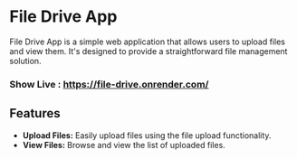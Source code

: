 # File Drive App

File Drive App is a simple web application that allows users to upload files and view them. It's designed to provide a straightforward file management solution.

### Show Live : https://file-drive.onrender.com/


## Features

- **Upload Files:** Easily upload files using the file upload functionality.
- **View Files:** Browse and view the list of uploaded files.




